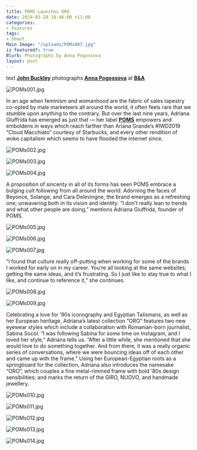 ```yaml
---
title: POMS Launches ORO
date: 2019-03-28 18:46:00 +11:00
categories:
- Features
tags:
- Shoot
Main Image: "/uploads/POMs007.jpg"
is featured?: true
Blurb: Photographs by Anna Pogossova
layout: post
---
```


text **[John Buckley](https://www.instagram.com/johnalbertbuckley/)**
photographs **[Anna Pogossova](https://www.instagram.com/annapogossova/)** at **[B&A](https://www.instagram.com/barepsau/)**

![POMs001.jpg](/uploads/POMs001.jpg)

In an age when feminism and womanhood are the fabric of sales tapestry co-opted by male marketeers all around the world, it often feels rare that we stumble upon anything to the contrary. But over the last nine years, Adriana Giuffrida has emerged as just that — her label **[POMS](https://www.pomspoms.com.au/)** empowers and emboldens in ways which reach farther than Ariana Grande’s #IWD2019 “Cloud Macchiato” courtesy of Starbucks, and every other rendition of woke capitalism which seems to have flooded the internet since. 

![POMs002.jpg](/uploads/POMs002.jpg)

![POMs003.jpg](/uploads/POMs003.jpg) 

![POMs004.jpg](/uploads/POMs004.jpg)

A proposition of sincerity in all of its forms has seen POMS embrace a bulging cult following from all around the world. Adorning the faces of Beyonce, Solange, and Cara Delevingne, the brand emerges as a refreshing one; unwavering both in its vision and identity. “I don’t really lean to trends and what other people are doing,” mentions Adriana Giuffrida, founder of POMS.

![POMs005.jpg](/uploads/POMs005.jpg)

![POMs006.jpg](/uploads/POMs006.jpg)

![POMs007.jpg](/uploads/POMs007.jpg)

“I found that culture really off-putting when working for some of the brands I worked for early on in my career. You’re all looking at the same websites; getting the same ideas, and it’s frustrating. So I just like to stay true to what I like, and continue to reference it,” she continues.

![POMs008.jpg](/uploads/POMs008.jpg)

![POMs009.jpg](/uploads/POMs009.jpg)

Celebrating a love for ‘90s iconography and Egyptian Talismans, as well as her European heritage, Adriana’s latest collection “ORO” features two new eyewear styles which include a collaboration with Romanian-born journalist, Sabina Socol. “I was following Sabina for some time on Instagram, and I loved her style,” Adriana tells us. “After a little while, she mentioned that she would love to do something together. And from there, it was a really organic series of conversations, where we were bouncing ideas off of each other and came up with the frame.” Using her European-Egyptian roots as a springboard for the collection, Adriana also introduces the namesake “ORO”, which couples a fine metal-rimmed frame with bold ‘80s design sensibilities; and marks the return of the GIRO, NUOVO, and handmade jewellery.


![POMs010.jpg](/uploads/POMs010.jpg)

![POMs011.jpg](/uploads/POMs011.jpg)

![POMs012.jpg](/uploads/POMs012.jpg)

![POMs013.jpg](/uploads/POMs013.jpg)

![POMs014.jpg](/uploads/POMs014.jpg)

